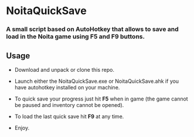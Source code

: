 # NoitaQuickSave
### A small script based on AutoHotkey that allows to save and load in the Noita game using **F5** and **F9** buttons.

## Usage

- Download and unpack or clone this repo. 

- Launch either the NoitaQuickSave.exe or NoitaQuickSave.ahk if you have autohotkey installed on your machine.

- To quick save your progress just hit **F5** when in game (the game cannot be paused and inventory cannot be opened).

- To load the last quick save hit **F9** at any time.

- Enjoy.